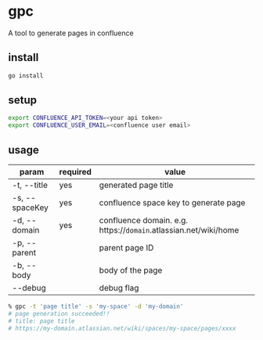 # gpc

A tool to generate pages in confluence

## install

```bash
go install
```

## setup

```bash
export CONFLUENCE_API_TOKEN=<your api token>
export CONFLUENCE_USER_EMAIL=<confluence user email>
```

## usage

| param          | required | value                                                            | 
| -------------- | -------- | ---------------------------------------------------------------- | 
| -t, --title    | yes      | generated page title                                             | 
| -s, --spaceKey | yes      | confluence space key to generate page                            | 
| -d, --domain   | yes      | confluence domain. e.g. https://`domain`.atlassian.net/wiki/home | 
| -p, --parent   |          | parent page ID                                                   | 
| -b, --body     |          | body of the page                                                 | 
| --debug        |          | debug flag                                                       | 

```bash
% gpc -t 'page title' -s 'my-space' -d 'my-domain'                         
# page generation succeeded!!
# title: page title
# https://my-domain.atlassian.net/wiki/spaces/my-space/pages/xxxx
```
